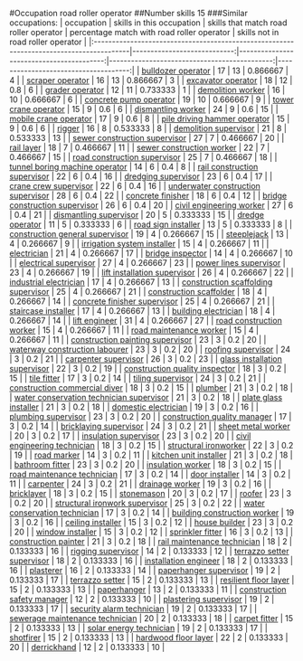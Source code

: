 #Occupation road roller operator
##Number skills 15
###Similar occupations:
| occupation                                                                              |   skills in this occupation |   skills that match road roller operator |   percentage match with road roller operator |   skills not in road roller operator |
|:----------------------------------------------------------------------------------------|----------------------------:|-----------------------------------------:|---------------------------------------------:|-------------------------------------:|
| [bulldozer operator](bulldozer_operator.md)                                             |                          17 |                                       13 |                                     0.866667 |                                    4 |
| [scraper operator](scraper_operator.md)                                                 |                          16 |                                       13 |                                     0.866667 |                                    3 |
| [excavator operator](excavator_operator.md)                                             |                          18 |                                       12 |                                     0.8      |                                    6 |
| [grader operator](grader_operator.md)                                                   |                          12 |                                       11 |                                     0.733333 |                                    1 |
| [demolition worker](demolition_worker.md)                                               |                          16 |                                       10 |                                     0.666667 |                                    6 |
| [concrete pump operator](concrete_pump_operator.md)                                     |                          19 |                                       10 |                                     0.666667 |                                    9 |
| [tower crane operator](tower_crane_operator.md)                                         |                          15 |                                        9 |                                     0.6      |                                    6 |
| [dismantling worker](dismantling_worker.md)                                             |                          24 |                                        9 |                                     0.6      |                                   15 |
| [mobile crane operator](mobile_crane_operator.md)                                       |                          17 |                                        9 |                                     0.6      |                                    8 |
| [pile driving hammer operator](pile_driving_hammer_operator.md)                         |                          15 |                                        9 |                                     0.6      |                                    6 |
| [rigger](rigger.md)                                                                     |                          16 |                                        8 |                                     0.533333 |                                    8 |
| [demolition supervisor](demolition_supervisor.md)                                       |                          21 |                                        8 |                                     0.533333 |                                   13 |
| [sewer construction supervisor](sewer_construction_supervisor.md)                       |                          27 |                                        7 |                                     0.466667 |                                   20 |
| [rail layer](rail_layer.md)                                                             |                          18 |                                        7 |                                     0.466667 |                                   11 |
| [sewer construction worker](sewer_construction_worker.md)                               |                          22 |                                        7 |                                     0.466667 |                                   15 |
| [road construction supervisor](road_construction_supervisor.md)                         |                          25 |                                        7 |                                     0.466667 |                                   18 |
| [tunnel boring machine operator](tunnel_boring_machine_operator.md)                     |                          14 |                                        6 |                                     0.4      |                                    8 |
| [rail construction supervisor](rail_construction_supervisor.md)                         |                          22 |                                        6 |                                     0.4      |                                   16 |
| [dredging supervisor](dredging_supervisor.md)                                           |                          23 |                                        6 |                                     0.4      |                                   17 |
| [crane crew supervisor](crane_crew_supervisor.md)                                       |                          22 |                                        6 |                                     0.4      |                                   16 |
| [underwater construction supervisor](underwater_construction_supervisor.md)             |                          28 |                                        6 |                                     0.4      |                                   22 |
| [concrete finisher](concrete_finisher.md)                                               |                          18 |                                        6 |                                     0.4      |                                   12 |
| [bridge construction supervisor](bridge_construction_supervisor.md)                     |                          26 |                                        6 |                                     0.4      |                                   20 |
| [civil engineering worker](civil_engineering_worker.md)                                 |                          27 |                                        6 |                                     0.4      |                                   21 |
| [dismantling supervisor](dismantling_supervisor.md)                                     |                          20 |                                        5 |                                     0.333333 |                                   15 |
| [dredge operator](dredge_operator.md)                                                   |                          11 |                                        5 |                                     0.333333 |                                    6 |
| [road sign installer](road_sign_installer.md)                                           |                          13 |                                        5 |                                     0.333333 |                                    8 |
| [construction general supervisor](construction_general_supervisor.md)                   |                          19 |                                        4 |                                     0.266667 |                                   15 |
| [steeplejack](steeplejack.md)                                                           |                          13 |                                        4 |                                     0.266667 |                                    9 |
| [irrigation system installer](irrigation_system_installer.md)                           |                          15 |                                        4 |                                     0.266667 |                                   11 |
| [electrician](electrician.md)                                                           |                          21 |                                        4 |                                     0.266667 |                                   17 |
| [bridge inspector](bridge_inspector.md)                                                 |                          14 |                                        4 |                                     0.266667 |                                   10 |
| [electrical supervisor](electrical_supervisor.md)                                       |                          27 |                                        4 |                                     0.266667 |                                   23 |
| [power lines supervisor](power_lines_supervisor.md)                                     |                          23 |                                        4 |                                     0.266667 |                                   19 |
| [lift installation supervisor](lift_installation_supervisor.md)                         |                          26 |                                        4 |                                     0.266667 |                                   22 |
| [industrial electrician](industrial_electrician.md)                                     |                          17 |                                        4 |                                     0.266667 |                                   13 |
| [construction scaffolding supervisor](construction_scaffolding_supervisor.md)           |                          25 |                                        4 |                                     0.266667 |                                   21 |
| [construction scaffolder](construction_scaffolder.md)                                   |                          18 |                                        4 |                                     0.266667 |                                   14 |
| [concrete finisher supervisor](concrete_finisher_supervisor.md)                         |                          25 |                                        4 |                                     0.266667 |                                   21 |
| [staircase installer](staircase_installer.md)                                           |                          17 |                                        4 |                                     0.266667 |                                   13 |
| [building electrician](building_electrician.md)                                         |                          18 |                                        4 |                                     0.266667 |                                   14 |
| [lift engineer](lift_engineer.md)                                                       |                          31 |                                        4 |                                     0.266667 |                                   27 |
| [road construction worker](road_construction_worker.md)                                 |                          15 |                                        4 |                                     0.266667 |                                   11 |
| [road maintenance worker](road_maintenance_worker.md)                                   |                          15 |                                        4 |                                     0.266667 |                                   11 |
| [construction painting supervisor](construction_painting_supervisor.md)                 |                          23 |                                        3 |                                     0.2      |                                   20 |
| [waterway construction labourer](waterway_construction_labourer.md)                     |                          23 |                                        3 |                                     0.2      |                                   20 |
| [roofing supervisor](roofing_supervisor.md)                                             |                          24 |                                        3 |                                     0.2      |                                   21 |
| [carpenter supervisor](carpenter_supervisor.md)                                         |                          26 |                                        3 |                                     0.2      |                                   23 |
| [glass installation supervisor](glass_installation_supervisor.md)                       |                          22 |                                        3 |                                     0.2      |                                   19 |
| [construction quality inspector](construction_quality_inspector.md)                     |                          18 |                                        3 |                                     0.2      |                                   15 |
| [tile fitter](tile_fitter.md)                                                           |                          17 |                                        3 |                                     0.2      |                                   14 |
| [tiling supervisor](tiling_supervisor.md)                                               |                          24 |                                        3 |                                     0.2      |                                   21 |
| [construction commercial diver](construction_commercial_diver.md)                       |                          18 |                                        3 |                                     0.2      |                                   15 |
| [plumber](plumber.md)                                                                   |                          21 |                                        3 |                                     0.2      |                                   18 |
| [water conservation technician supervisor](water_conservation_technician_supervisor.md) |                          21 |                                        3 |                                     0.2      |                                   18 |
| [plate glass installer](plate_glass_installer.md)                                       |                          21 |                                        3 |                                     0.2      |                                   18 |
| [domestic electrician](domestic_electrician.md)                                         |                          19 |                                        3 |                                     0.2      |                                   16 |
| [plumbing supervisor](plumbing_supervisor.md)                                           |                          23 |                                        3 |                                     0.2      |                                   20 |
| [construction quality manager](construction_quality_manager.md)                         |                          17 |                                        3 |                                     0.2      |                                   14 |
| [bricklaying supervisor](bricklaying_supervisor.md)                                     |                          24 |                                        3 |                                     0.2      |                                   21 |
| [sheet metal worker](sheet_metal_worker.md)                                             |                          20 |                                        3 |                                     0.2      |                                   17 |
| [insulation supervisor](insulation_supervisor.md)                                       |                          23 |                                        3 |                                     0.2      |                                   20 |
| [civil engineering technician](civil_engineering_technician.md)                         |                          18 |                                        3 |                                     0.2      |                                   15 |
| [structural ironworker](structural_ironworker.md)                                       |                          22 |                                        3 |                                     0.2      |                                   19 |
| [road marker](road_marker.md)                                                           |                          14 |                                        3 |                                     0.2      |                                   11 |
| [kitchen unit installer](kitchen_unit_installer.md)                                     |                          21 |                                        3 |                                     0.2      |                                   18 |
| [bathroom fitter](bathroom_fitter.md)                                                   |                          23 |                                        3 |                                     0.2      |                                   20 |
| [insulation worker](insulation_worker.md)                                               |                          18 |                                        3 |                                     0.2      |                                   15 |
| [road maintenance technician](road_maintenance_technician.md)                           |                          17 |                                        3 |                                     0.2      |                                   14 |
| [door installer](door_installer.md)                                                     |                          14 |                                        3 |                                     0.2      |                                   11 |
| [carpenter](carpenter.md)                                                               |                          24 |                                        3 |                                     0.2      |                                   21 |
| [drainage worker](drainage_worker.md)                                                   |                          19 |                                        3 |                                     0.2      |                                   16 |
| [bricklayer](bricklayer.md)                                                             |                          18 |                                        3 |                                     0.2      |                                   15 |
| [stonemason](stonemason.md)                                                             |                          20 |                                        3 |                                     0.2      |                                   17 |
| [roofer](roofer.md)                                                                     |                          23 |                                        3 |                                     0.2      |                                   20 |
| [structural ironwork supervisor](structural_ironwork_supervisor.md)                     |                          25 |                                        3 |                                     0.2      |                                   22 |
| [water conservation technician](water_conservation_technician.md)                       |                          17 |                                        3 |                                     0.2      |                                   14 |
| [building construction worker](building_construction_worker.md)                         |                          19 |                                        3 |                                     0.2      |                                   16 |
| [ceiling installer](ceiling_installer.md)                                               |                          15 |                                        3 |                                     0.2      |                                   12 |
| [house builder](house_builder.md)                                                       |                          23 |                                        3 |                                     0.2      |                                   20 |
| [window installer](window_installer.md)                                                 |                          15 |                                        3 |                                     0.2      |                                   12 |
| [sprinkler fitter](sprinkler_fitter.md)                                                 |                          16 |                                        3 |                                     0.2      |                                   13 |
| [construction painter](construction_painter.md)                                         |                          21 |                                        3 |                                     0.2      |                                   18 |
| [rail maintenance technician](rail_maintenance_technician.md)                           |                          18 |                                        2 |                                     0.133333 |                                   16 |
| [rigging supervisor](rigging_supervisor.md)                                             |                          14 |                                        2 |                                     0.133333 |                                   12 |
| [terrazzo setter supervisor](terrazzo_setter_supervisor.md)                             |                          18 |                                        2 |                                     0.133333 |                                   16 |
| [installation engineer](installation_engineer.md)                                       |                          18 |                                        2 |                                     0.133333 |                                   16 |
| [plasterer](plasterer.md)                                                               |                          16 |                                        2 |                                     0.133333 |                                   14 |
| [paperhanger supervisor](paperhanger_supervisor.md)                                     |                          19 |                                        2 |                                     0.133333 |                                   17 |
| [terrazzo setter](terrazzo_setter.md)                                                   |                          15 |                                        2 |                                     0.133333 |                                   13 |
| [resilient floor layer](resilient_floor_layer.md)                                       |                          15 |                                        2 |                                     0.133333 |                                   13 |
| [paperhanger](paperhanger.md)                                                           |                          13 |                                        2 |                                     0.133333 |                                   11 |
| [construction safety manager](construction_safety_manager.md)                           |                          12 |                                        2 |                                     0.133333 |                                   10 |
| [plastering supervisor](plastering_supervisor.md)                                       |                          19 |                                        2 |                                     0.133333 |                                   17 |
| [security alarm technician](security_alarm_technician.md)                               |                          19 |                                        2 |                                     0.133333 |                                   17 |
| [sewerage maintenance technician](sewerage_maintenance_technician.md)                   |                          20 |                                        2 |                                     0.133333 |                                   18 |
| [carpet fitter](carpet_fitter.md)                                                       |                          15 |                                        2 |                                     0.133333 |                                   13 |
| [solar energy technician](solar_energy_technician.md)                                   |                          19 |                                        2 |                                     0.133333 |                                   17 |
| [shotfirer](shotfirer.md)                                                               |                          15 |                                        2 |                                     0.133333 |                                   13 |
| [hardwood floor layer](hardwood_floor_layer.md)                                         |                          22 |                                        2 |                                     0.133333 |                                   20 |
| [derrickhand](derrickhand.md)                                                           |                          12 |                                        2 |                                     0.133333 |                                   10 |
